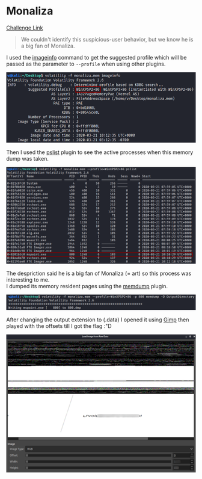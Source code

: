 **Monaliza**
===================  
[Challenge Link](https://hubchallenges.s3-eu-west-1.amazonaws.com/Forensics/monaliza.7z)

> We couldn't identify this suspicious-user behavior, but we know he is a big fan of Monaliza.

I used the [imageinfo](https://github.com/volatilityfoundation/volatility/wiki/Command-Reference#imageinfo) command to get the suggested profile which will be passed as the parameter to `--profile` when using other plugins.  

![](images/monaliza1.png)  

Then I used the [pslist](https://github.com/volatilityfoundation/volatility/wiki/Command-Reference#pslist) plugin to see the active processes when this memory dump was taken.

![](images/monaliza2.png)  

The despriction said he is a big fan of Monaliza (= art) so this process was interesting to me.  
I dumped its memory resident pages using the [memdump](https://github.com/volatilityfoundation/volatility/wiki/Command-Reference#memdump) plugin.

![](images/monaliza3.png)  

After changing the output extension to (.data) I opened it using [Gimp](https://www.gimp.org/) then played with the offsets till I got the flag :"D

![](images/monaliza4.png)
